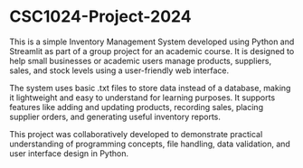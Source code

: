 # CSC1024-Project-2024
This is a simple Inventory Management System developed using Python and Streamlit as part of a group project for an academic course. It is designed to help small businesses or academic users manage products, suppliers, sales, and stock levels using a user-friendly web interface.

The system uses basic .txt files to store data instead of a database, making it lightweight and easy to understand for learning purposes. It supports features like adding and updating products, recording sales, placing supplier orders, and generating useful inventory reports.

This project was collaboratively developed to demonstrate practical understanding of programming concepts, file handling, data validation, and user interface design in Python.
